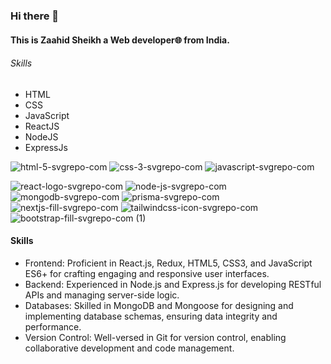 ### Hi there 👋

#### This is Zaahid Sheikh a Web developer🌐 from India.

###### Skills

* HTML
* CSS
* JavaScript
* ReactJS
* NodeJS
* ExpressJs

 ![html-5-svgrepo-com](https://github.com/Zaahiid/Ochi-design-clone/assets/119992167/977aca9e-ee2c-4820-88f0-6da7fdba62e5) ![css-3-svgrepo-com](https://github.com/Zaahiid/Ochi-design-clone/assets/119992167/83c68c7a-2060-4c1c-aa49-6e80503f6199) ![javascript-svgrepo-com](https://github.com/Zaahiid/Ochi-design-clone/assets/119992167/d2b4a810-853e-473f-bc96-b4dd86a827ac)
 
![react-logo-svgrepo-com](https://github.com/Zaahiid/Ochi-design-clone/assets/119992167/3cfa4681-06d5-4ffa-ba43-8ac1b9c2bf8c) ![node-js-svgrepo-com](https://github.com/Zaahiid/Ochi-design-clone/assets/119992167/a37b9e6c-fbf7-446d-9474-d75502c686ed) ![mongodb-svgrepo-com](https://github.com/Zaahiid/Instagram-client/assets/119992167/01295966-a4c0-46a6-bfb6-4b0c329ab133) ![prisma-svgrepo-com](https://github.com/Zaahiid/Instagram-client/assets/119992167/e9c57f8f-2727-46c3-8a0a-8ce5504c5966) ![nextjs-fill-svgrepo-com](https://github.com/Zaahiid/Instagram-client/assets/119992167/dc04bf3d-1bc3-4679-8cb1-959c1aba4bbb) ![tailwindcss-icon-svgrepo-com](https://github.com/Zaahiid/Instagram-client/assets/119992167/d84c4bc4-a61f-471d-90d7-c7ac853c4680) ![bootstrap-fill-svgrepo-com (1)](https://github.com/Zaahiid/Instagram-client/assets/119992167/cedbc0ab-7724-42f2-93bd-79230aff8667)


#### Skills
- Frontend: Proficient in React.js, Redux, HTML5, CSS3, and JavaScript ES6+ for crafting engaging and responsive user interfaces.
- Backend: Experienced in Node.js and Express.js for developing RESTful APIs and managing server-side logic.
- Databases: Skilled in MongoDB and Mongoose for designing and implementing database schemas, ensuring data integrity and performance.
- Version Control: Well-versed in Git for version control, enabling collaborative development and code management.








<!--
**Zaahiid/Zaahiid** is a ✨ _special_ ✨ repository because its `README.md` (this file) appears on your GitHub profile.

Here are some ideas to get you started:

- 🔭 I’m currently working on ...
- 🌱 I’m currently learning ...
- 👯 I’m looking to collaborate on ...
- 🤔 I’m looking for help with ...
- 💬 Ask me about ...
- 📫 How to reach me: ...
- 😄 Pronouns: ...
- ⚡ Fun fact: ...
-->
